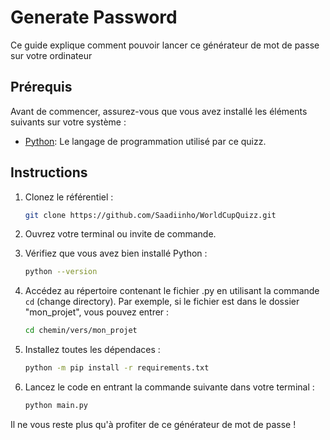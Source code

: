 # Generate Password

Ce guide explique comment pouvoir lancer ce générateur de mot de passe sur votre ordinateur

## Prérequis

Avant de commencer, assurez-vous que vous avez installé les éléments suivants sur votre système :

- [Python](https://www.python.org/downloads/): Le langage de programmation utilisé par ce quizz.

## Instructions

1. Clonez le référentiel :

   ```bash
   git clone https://github.com/Saadiinho/WorldCupQuizz.git

2. Ouvrez votre terminal ou invite de commande.
  
3. Vérifiez que vous avez bien installé Python :

   ```bash
   python --version

4. Accédez au répertoire contenant le fichier .py en utilisant la commande `cd` (change directory). Par exemple, si le fichier est dans le dossier "mon_projet", vous pouvez entrer :

   ```bash
   cd chemin/vers/mon_projet

5. Installez toutes les dépendaces :

   ```bash
   python -m pip install -r requirements.txt

6. Lancez le code en entrant la commande suivante dans votre terminal :

   ```bash
   python main.py

Il ne vous reste plus qu'à profiter de ce générateur de mot de passe !
